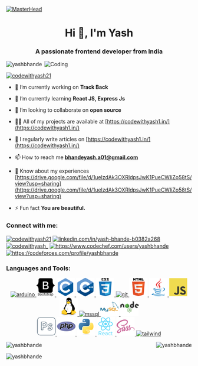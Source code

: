 [![MasterHead](https://www.smerin.com/static/565c8b3670db248e0bdc848176270d6a/d5941/websites-banner.jpg)](https://https://codewithyash.in)
<h1 align="center">Hi 👋, I'm Yash</h1>
<h3 align="center">A passionate frontend developer from India</h3>
<img align="right" alt="Coding" width="400" src="https://cdn.dribbble.com/users/1162077/screenshots/3848914/programmer.gif">

<p align="left"> <img src="https://komarev.com/ghpvc/?username=yashbhande&label=Profile%20views&color=0e75b6&style=flat" alt="yashbhande" /> </p>

<p align="left"> <a href="https://twitter.com/codewithyash21" target="blank"><img src="https://img.shields.io/twitter/follow/codewithyash21?logo=twitter&style=for-the-badge" alt="codewithyash21" /></a> </p>

- 🔭 I’m currently working on **Track Back**

- 🌱 I’m currently learning **React JS, Express Js**

- 👯 I’m looking to collaborate on **open source**

- 👨‍💻 All of my projects are available at [https://codewithyash1.in/](https://codewithyash1.in/)

- 📝 I regularly write articles on [https://codewithyash1.in/](https://codewithyash1.in/)

- 📫 How to reach me **bhandeyash.a01@gmail.com**

- 📄 Know about my experiences [https://drive.google.com/file/d/1uelzdAk3OXRldpsJwK1PueCWIiZo58tS/view?usp=sharing](https://drive.google.com/file/d/1uelzdAk3OXRldpsJwK1PueCWIiZo58tS/view?usp=sharing)

- ⚡ Fun fact **You are beautiful.**

<h3 align="left">Connect with me:</h3>
<p align="left">
<a href="https://twitter.com/codewithyash21" target="blank"><img align="center" src="https://raw.githubusercontent.com/rahuldkjain/github-profile-readme-generator/master/src/images/icons/Social/twitter.svg" alt="codewithyash21" height="30" width="40" /></a>
<a href="https://linkedin.com/in/linkedin.com/in/yash-bhande-b0382a268" target="blank"><img align="center" src="https://raw.githubusercontent.com/rahuldkjain/github-profile-readme-generator/master/src/images/icons/Social/linked-in-alt.svg" alt="linkedin.com/in/yash-bhande-b0382a268" height="30" width="40" /></a>
<a href="https://instagram.com/codewithyash_" target="blank"><img align="center" src="https://raw.githubusercontent.com/rahuldkjain/github-profile-readme-generator/master/src/images/icons/Social/instagram.svg" alt="codewithyash_" height="30" width="40" /></a>
<a href="https://www.codechef.com/users/https://www.codechef.com/users/yashbhande" target="blank"><img align="center" src="https://cdn.jsdelivr.net/npm/simple-icons@3.1.0/icons/codechef.svg" alt="https://www.codechef.com/users/yashbhande" height="30" width="40" /></a>
<a href="https://codeforces.com/profile/https://codeforces.com/profile/yashbhande" target="blank"><img align="center" src="https://raw.githubusercontent.com/rahuldkjain/github-profile-readme-generator/master/src/images/icons/Social/codeforces.svg" alt="https://codeforces.com/profile/yashbhande" height="30" width="40" /></a>
</p>

<h3 align="left">Languages and Tools:</h3>
<p align="center"> <a href="https://www.arduino.cc/" target="_blank" rel="noreferrer"> <img src="https://cdn.worldvectorlogo.com/logos/arduino-1.svg" alt="arduino" width="50" height="50"/> </a> <a href="https://getbootstrap.com" target="_blank" rel="noreferrer"> <img src="https://raw.githubusercontent.com/devicons/devicon/master/icons/bootstrap/bootstrap-plain-wordmark.svg" alt="bootstrap" width="50" height="50"/> </a> <a href="https://www.cprogramming.com/" target="_blank" rel="noreferrer"> <img src="https://raw.githubusercontent.com/devicons/devicon/master/icons/c/c-original.svg" alt="c" width="50" height="50"/> </a> <a href="https://www.w3schools.com/cpp/" target="_blank" rel="noreferrer"> <img src="https://raw.githubusercontent.com/devicons/devicon/master/icons/cplusplus/cplusplus-original.svg" alt="cplusplus" width="50" height="50"/> </a> <a href="https://www.w3schools.com/css/" target="_blank" rel="noreferrer"> <img src="https://raw.githubusercontent.com/devicons/devicon/master/icons/css3/css3-original-wordmark.svg" alt="css3" width="50" height="50"/> </a> <a href="https://git-scm.com/" target="_blank" rel="noreferrer"> <img src="https://www.vectorlogo.zone/logos/git-scm/git-scm-icon.svg" alt="git" width="50" height="50"/> </a> <a href="https://www.w3.org/html/" target="_blank" rel="noreferrer"> <img src="https://raw.githubusercontent.com/devicons/devicon/master/icons/html5/html5-original-wordmark.svg" alt="html5" width="50" height="50"/> </a> <a href="https://www.java.com" target="_blank" rel="noreferrer"> <img src="https://raw.githubusercontent.com/devicons/devicon/master/icons/java/java-original.svg" alt="java" width="50" height="50"/> </a> <a href="https://developer.mozilla.org/en-US/docs/Web/JavaScript" target="_blank" rel="noreferrer"> <img src="https://raw.githubusercontent.com/devicons/devicon/master/icons/javascript/javascript-original.svg" alt="javascript" width="50" height="50"/> </a> <a href="https://www.linux.org/" target="_blank" rel="noreferrer"> <img src="https://raw.githubusercontent.com/devicons/devicon/master/icons/linux/linux-original.svg" alt="linux" width="50" height="50"/> </a> <a href="https://www.microsoft.com/en-us/sql-server" target="_blank" rel="noreferrer"> <img src="https://www.svgrepo.com/show/303229/microsoft-sql-server-logo.svg" alt="mssql" width="50" height="50"/> </a> <a href="https://www.mysql.com/" target="_blank" rel="noreferrer"> <img src="https://raw.githubusercontent.com/devicons/devicon/master/icons/mysql/mysql-original-wordmark.svg" alt="mysql" width="50" height="50"/> </a> <a href="https://nodejs.org" target="_blank" rel="noreferrer"> <img src="https://raw.githubusercontent.com/devicons/devicon/master/icons/nodejs/nodejs-original-wordmark.svg" alt="nodejs" width="50" height="50"/> </a><br> <a href="https://www.photoshop.com/en" target="_blank" rel="noreferrer"> <img src="https://raw.githubusercontent.com/devicons/devicon/master/icons/photoshop/photoshop-line.svg" alt="photoshop" width="50" height="50"/> </a> <a href="https://www.php.net" target="_blank" rel="noreferrer"> <img src="https://raw.githubusercontent.com/devicons/devicon/master/icons/php/php-original.svg" alt="php" width="50" height="50"/> </a> <a href="https://www.python.org" target="_blank" rel="noreferrer"> <img src="https://raw.githubusercontent.com/devicons/devicon/master/icons/python/python-original.svg" alt="python" width="50" height="50"/> </a> <a href="https://reactjs.org/" target="_blank" rel="noreferrer"> <img src="https://raw.githubusercontent.com/devicons/devicon/master/icons/react/react-original-wordmark.svg" alt="react" width="50" height="50"/> </a> <a href="https://sass-lang.com" target="_blank" rel="noreferrer"> <img src="https://raw.githubusercontent.com/devicons/devicon/master/icons/sass/sass-original.svg" alt="sass" width="50" height="50"/> </a> <a href="https://tailwindcss.com/" target="_blank" rel="noreferrer"> <img src="https://www.vectorlogo.zone/logos/tailwindcss/tailwindcss-icon.svg" alt="tailwind" width="50" height="50"/> </a> </p>

<p><img align="left" src="https://github-readme-streak-stats.herokuapp.com/?user=yashbhande&" alt="yashbhande" /></p>

<p>&nbsp;<img align="right" src="https://github-readme-stats.vercel.app/api?username=yashbhande&show_icons=true&locale=en" alt="yashbhande" /></p>

<p ><img align="left" src="https://github-readme-stats.vercel.app/api/top-langs?username=yashbhande&show_icons=true&locale=en&layout=compact" alt="yashbhande" /></p>

